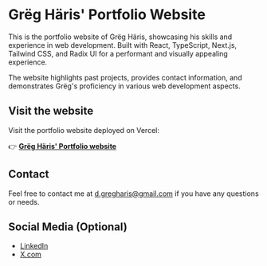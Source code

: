 # Grëg Häris' Portfolio Website

This is the portfolio website of Grëg Häris, showcasing his skills and experience in web development. Built with React, TypeScript, Next.js, Tailwind CSS, and Radix UI for a performant and visually appealing experience.

The website highlights past projects, provides contact information, and demonstrates Grëg's proficiency in various web development aspects.

## Visit the website

Visit the portfolio website deployed on Vercel:

👉 **[Grëg Häris' Portfolio website](https://dgregharis.vercel.app/)**

## Contact

Feel free to contact me at <d.gregharis@gmail.com> if you have any questions or needs.

## Social Media (Optional)

- [LinkedIn](https://www.linkedin.com/in/dgregharis/)
- [X.com](https://twitter.com/IamAbovExcuse)
